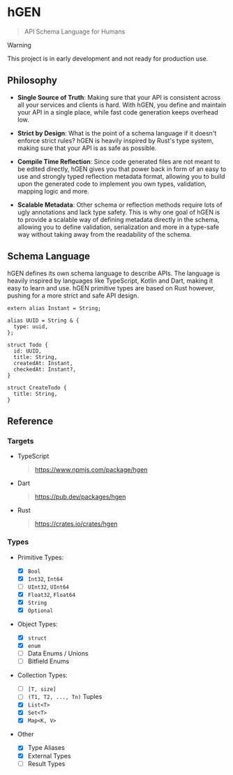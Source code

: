 # hGEN

> API Schema Language for Humans

> [!WARNING]  
> This project is in early development and not ready for production use.

## Philosophy

- **Single Source of Truth**: Making sure that your API is consistent across all your services and clients is hard. With hGEN, you define and maintain your API in a single place, while fast code generation keeps overhead low.

- **Strict by Design**: What is the point of a schema language if it doesn't enforce strict rules? hGEN is heavily inspired by Rust's type system, making sure that your API is as safe as possible.

- **Compile Time Reflection**: Since code generated files are not meant to be edited directly, hGEN gives you that power back in form of an easy to use and strongly typed reflection metadata format, allowing you to build upon the generated code to implement you own types, validation, mapping logic and more.

- **Scalable Metadata**: Other schema or reflection methods require lots of ugly annotations and lack type safety. This is why one goal of hGEN is to provide a scalable way of defining metadata directly in the schema, allowing you to define validation, serialization and more in a type-safe way without taking away from the readability of the schema.

## Schema Language

hGEN defines its own schema language to describe APIs. The language is heavily inspired by languages like TypeScript, Kotlin and Dart, making it easy to learn and use. hGEN primitive types are based on Rust however, pushing for a more strict and safe API design.

```
extern alias Instant = String;

alias UUID = String & {
  type: uuid,
};

struct Todo {
  id: UUID,
  title: String,
  createdAt: Instant,
  checkedAt: Instant?,
}

struct CreateTodo {
  title: String,
}
```

## Reference

### Targets

- TypeScript

  > https://www.npmjs.com/package/hgen

- Dart

  > https://pub.dev/packages/hgen

- Rust

  > https://crates.io/crates/hgen

### Types

- Primitive Types:

  - [x] `Bool`
  - [x] `Int32`, `Int64`
  - [ ] `UInt32`, `UInt64`
  - [x] `Float32`, `Float64`
  - [x] `String`
  - [x] `Optional`

- Object Types:

  - [x] `struct`
  - [x] `enum`
  - [ ] Data Enums / Unions
  - [ ] Bitfield Enums

- Collection Types:

  - [ ] `[T, size]`
  - [ ] `(T1, T2, ..., Tn)` Tuples
  - [x] `List<T>`
  - [x] `Set<T>`
  - [x] `Map<K, V>`

- Other

  - [x] Type Aliases
  - [x] External Types
  - [ ] Result Types

